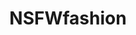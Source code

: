 ---
title: NSFWfashion
crosslinks:
- NSFWAdverts
- RachelCook
- KindaLooksLike
- datgap
- BustyPetite
- CandyCovered
- runwaynudity
- dioni
- CharlotteMcKinney
---